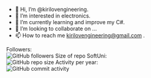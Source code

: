 - 👋 Hi, I’m @kirilovengineering.
- 👀 I’m interested in electronics.
- 🌱 I’m currently learning and improve my C#.
- 💞️ I’m looking to collaborate on ...
- 📫 How to reach me kirilovengineering@gmail.com .

<!---
kirilovengineering/kirilovengineering is a ✨ special ✨ repository because its `README.md` (this file) appears on your GitHub profile.
You can click the Preview link to take a look at your changes.
--->


Followers:<br>
<img alt="GitHub followers" src="https://img.shields.io/github/followers/kirilovengineering?style=social">
Size of repo SoftUni:<br>
<img alt="GitHub repo size" src="https://img.shields.io/github/repo-size/kirilovengineering/SoftUni">
Activity per year:<br>
<img alt="GitHub commit activity" src="https://img.shields.io/github/commit-activity/y/kirilovengineering/SoftUni">
